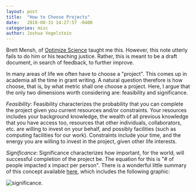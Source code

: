 ```yaml
---
layout: post
title:  "How to Choose Projects"
date:   2018-08-31 14:27:57 -0400
categories: misc
author: Joshua Vogelstein
---
```


Brett Mensh, of [Optimize Science](http://optimizescience.com/) taught me this. However, this note utterly fails to do him or his teaching justice.  Rather, this is meant to be a draft document, in search of feedback, to further improve.

In many areas of life we often have to choose a "project". This comes up in academia all the time in grant writing.   A natural question therefore is how choose, that is, by what metric shall one choose a project.  Here, I argue that the only two dimensions worth considering are: feasibility and significance.

*Feasibility*: Feasibility characterizes the probability that you can complete the project given you current resources and/or constraints.  Your resources includes your background knowledge, the wealth of all previous knowledge that you have access too, resources that other individuals, collaborators, etc. are willing to invest on your behalf, and possibly facilities (such as computing facilities for our work). Constraints include your time, and the energy you are willing to invest in the project, given other life interests.  

*Significance*: Significance characterizes how important, for the world, will successful completion of the project be. The equation for this is "# of people impacted x impact per person".  There is a wonderful little summary of this concept available [here](https://www.patreon.com/posts/21037081), which includes the following graphic:

![significance](https://c10.patreonusercontent.com/3/eyJ3IjoxMjQwfQ%3D%3D/patreon-media/p/post/21037081/23755aaa60b84fa09ac5702e7fffd341/1?token-time=1536883200&token-hash=k849fBGg7HpBm87Z5OPQHnRaj98COZ2zlVR8vPdJjGI%3D).


